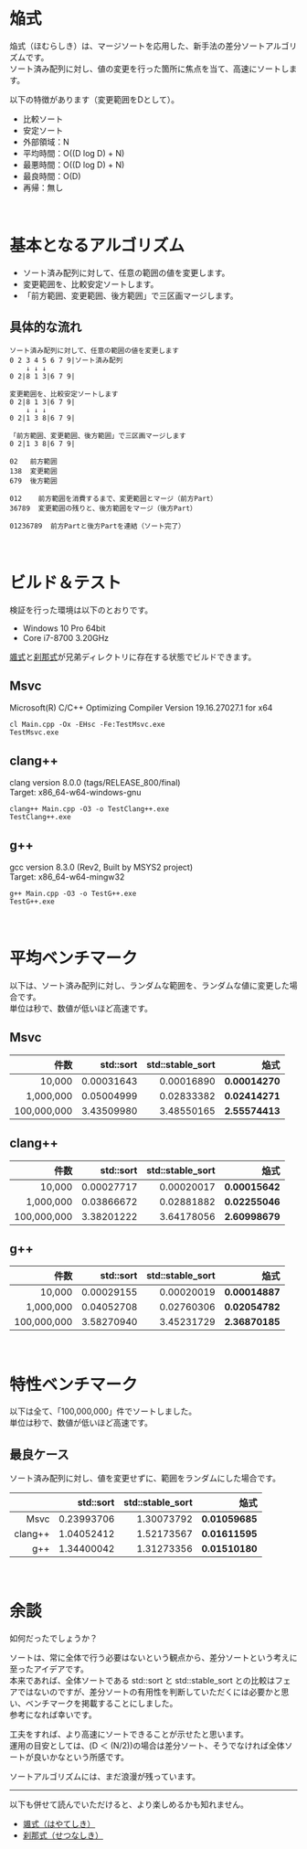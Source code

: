 # 焔式
焔式（ほむらしき）は、マージソートを応用した、新手法の差分ソートアルゴリズムです。  
ソート済み配列に対し、値の変更を行った箇所に焦点を当て、高速にソートします。

以下の特徴があります（変更範囲をDとして）。  
* 比較ソート
* 安定ソート
* 外部領域：N
* 平均時間：O((D log D) + N)
* 最悪時間：O((D log D) + N)
* 最良時間：O(D)
* 再帰：無し

<br>

# 基本となるアルゴリズム
* ソート済み配列に対して、任意の範囲の値を変更します。
* 変更範囲を、比較安定ソートします。
* 「前方範囲、変更範囲、後方範囲」で三区画マージします。

## 具体的な流れ
~~~
ソート済み配列に対して、任意の範囲の値を変更します
0 2 3 4 5 6 7 9|ソート済み配列
    ↓ ↓ ↓
0 2|8 1 3|6 7 9|
~~~
~~~
変更範囲を、比較安定ソートします
0 2|8 1 3|6 7 9|
    ↓ ↓ ↓
0 2|1 3 8|6 7 9|
~~~
~~~
「前方範囲、変更範囲、後方範囲」で三区画マージします
0 2|1 3 8|6 7 9|

02   前方範囲
138  変更範囲
679  後方範囲

012    前方範囲を消費するまで、変更範囲とマージ（前方Part）
36789  変更範囲の残りと、後方範囲をマージ（後方Part）

01236789  前方Partと後方Partを連結（ソート完了）
~~~

<br>

# ビルド＆テスト
検証を行った環境は以下のとおりです。  
* Windows 10 Pro 64bit
* Core i7-8700 3.20GHz

[颯式](https://github.com/EmuraDaisuke/SortingAlgorithm.HayateShiki)と[刹那式](https://github.com/EmuraDaisuke/SortingAlgorithm.SetsunaShiki)が兄弟ディレクトリに存在する状態でビルドできます。  

## **Msvc**
Microsoft(R) C/C++ Optimizing Compiler Version 19.16.27027.1 for x64  
~~~
cl Main.cpp -Ox -EHsc -Fe:TestMsvc.exe
TestMsvc.exe
~~~

## **clang++**
clang version 8.0.0 (tags/RELEASE_800/final)  
Target: x86_64-w64-windows-gnu  
~~~
clang++ Main.cpp -O3 -o TestClang++.exe
TestClang++.exe
~~~

## **g++**
gcc version 8.3.0 (Rev2, Built by MSYS2 project)  
Target: x86_64-w64-mingw32  
~~~
g++ Main.cpp -O3 -o TestG++.exe
TestG++.exe
~~~

<br>

# 平均ベンチマーク
以下は、ソート済み配列に対し、ランダムな範囲を、ランダムな値に変更した場合です。  
単位は秒で、数値が低いほど高速です。  

## **Msvc**
|件数|std::sort|std::stable_sort|焔式|
|---:|---:|---:|---:|
|10,000|0.00031643|0.00016890|**0.00014270**|
|1,000,000|0.05004999|0.02833382|**0.02414271**|
|100,000,000|3.43509980|3.48550165|**2.55574413**|

## **clang++**
|件数|std::sort|std::stable_sort|焔式|
|---:|---:|---:|---:|
|10,000|0.00027717|0.00020017|**0.00015642**|
|1,000,000|0.03866672|0.02881882|**0.02255046**|
|100,000,000|3.38201222|3.64178056|**2.60998679**|

## **g++**
|件数|std::sort|std::stable_sort|焔式|
|---:|---:|---:|---:|
|10,000|0.00029155|0.00020019|**0.00014887**|
|1,000,000|0.04052708|0.02760306|**0.02054782**|
|100,000,000|3.58270940|3.45231729|**2.36870185**|

<br>

# 特性ベンチマーク
以下は全て、「100,000,000」件でソートしました。  
単位は秒で、数値が低いほど高速です。  

## 最良ケース
ソート済み配列に対し、値を変更せずに、範囲をランダムにした場合です。  

||std::sort|std::stable_sort|焔式|
|---:|---:|---:|---:|
|Msvc|0.23993706|1.30073792|**0.01059685**|
|clang++|1.04052412|1.52173567|**0.01611595**|
|g++|1.34400042|1.31273356|**0.01510180**|

<br>

# 余談
如何だったでしょうか？  

ソートは、常に全体で行う必要はないという観点から、差分ソートという考えに至ったアイデアです。  
本来であれば、全体ソートである std::sort と std::stable_sort との比較はフェアではないのですが、差分ソートの有用性を判断していただくには必要かと思い、ベンチマークを掲載することにしました。  
参考になれば幸いです。  

工夫をすれば、より高速にソートできることが示せたと思います。  
運用の目安としては、(D ＜ (N/2))の場合は差分ソート、そうでなければ全体ソートが良いかなという所感です。  

ソートアルゴリズムには、まだ浪漫が残っています。  

---
以下も併せて読んでいただけると、より楽しめるかも知れません。  
* [颯式（はやてしき）](https://github.com/EmuraDaisuke/SortingAlgorithm.HayateShiki)
* [刹那式（せつなしき）](https://github.com/EmuraDaisuke/SortingAlgorithm.SetsunaShiki)
